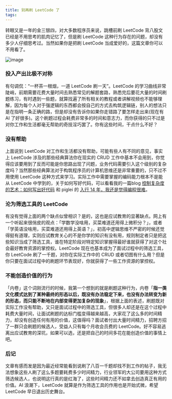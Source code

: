 ```yaml
---
title: 别再刷 LeetCode 了
tags:
---
```


转眼又是一年的金三银四，对大多数程序员来说，跳槽前刷 LeetCode 背八股文已经是不用思考的肌肉记忆了，但是刷 LeetCode 这种行为存在的问题，却没有多少人仔细思考过。当然如果你是把刷 LeetCode 当成爱好的，这篇文章你可以不用看了。

![image](https://cdn.jsdelivr.net/gh/guaguaguaxia/picx-images-hosting@master/LeetCode.2ruvvupx18.webp)

### 投入产出比极不对称

有句调侃：“一杯茶一根烟，一道 LeetCode 刷一天”。LeetCode  的学习曲线非常陡峭，前期需要花费大量时间去熟悉常见的解题套路，熟悉完后要花大量的时间刷题练习，有时遇到一些题，就算找遍了所有相关的教程或者讲解视频也不能够理解，因为每个人对于强逻辑的东西都会按自己的方式去构筑逻辑链，别人的想法只是在指明一条正确的路，但是却没有告诉你如果你走错路了要怎样走出来(现在有 AI 了好很多)。这个刷题过程会耗费非常多的时间和意志力，而你获得的只不过是对你工作和生活都毫无帮助的奇技淫巧罢了。你有这些时间，干点什么不好？

### 没有帮助

上面说到 LeetCode 对工作和生活都没有帮助，可能有些人有不同的意见，事实上 LeetCode 涉及的那些经典算法你在现实的 CRUD 工作中基本不会用到，你觉得应该要用到了反而可能是你思路出现了问题，业务代码需要引入这个级别的复杂度吗？当然那些经典算法对于构筑程序员的计算机思维还是非常重要的，只不过不用使用 LeetCode 这种方式来学习。实际工作中需要掌握的编码能力根本不是能从 LeetCode 中学到的，关于如何写好代码，可以看看我的一篇blog [控制复杂度的艺术：如何写出好代码](https://blog.guaguaxia.top/2023/06/19/%E6%8E%A7%E5%88%B6%E5%A4%8D%E6%9D%82%E5%BA%A6%E7%9A%84%E8%89%BA%E6%9C%AF-%E5%A6%82%E4%BD%95%E5%86%99%E5%87%BA%E5%A5%BD%E4%BB%A3%E7%A0%81/) 和 piglei 的 [入行 14 年，我还是觉得编程很难](https://www.piglei.com/articles/programming-is-still-hard-after-14-years/)。

### 沦为筛选工具的 LeetCode

有没有觉得上面的两个缺点似曾相识？是的，这也是应试教育的显著缺点。网上有一个听起来很俏皮的观点：「学数学没啥用，买菜难道还用得上微积分？」，或者「学英语没啥用，买菜难道还用得上英语？」，初高中逻辑思维不严密的时候还觉得挺有道理，实则应试教育关心的不是你学的知识有没有用，规则制定者只是把这些知识当成了筛选工具，谁在特定阶段对特定知识掌握得最好谁就获得了对这个社会最好教育资源的掌控权。LeetCode 现在也基本成为了面试过程中的筛选工具，你 LeetCode 刷了一千题，对你在实际工作中的 CRUD 或者切图有什么用？但是你只要在面试过程中的刷题环节表现好，你就获得了一些工作资源的掌控权。

### 不能创造价值的行为

「内卷」这个词刚流行的时候，我第一个想到的就是刷题这种行为，内卷「**指一类文化模式达到了某种最终的形态以后，既没有办法稳定下来，也没有办法转变为新的形态，而只能不断地在内部变得更加复杂的现象**」，根据上面的表述，刷题既对实际工作没有帮助，又只是面试过程中的筛选工具，但很多人却还是在这个过程中耗费大量时间，让面试刷题的达标门槛变得越来越高，大家花了这么多的时间精力，却没有创造任何有用的价值，这值得吗？面试者付出大量时间精力，招聘方招了一群只会刷题的候选人，受益人只有每个月收会员费的 LeetCode。好不容易逃离出应试教育的深坑，如果可以选，还是把自己的时间多花在能创造价值的事情上吧。

### 后记

文章有感而发是因为最近经常能看到说刷了八百一千题却找不到工作的帖子，我无法想象这些人刷了这么多题要耗费多少时间精力，行业领军的大公司要用这种方式筛选候选人，也说明这行真的是红海了，这些时间精力还不如拿去创造真正有用的价值。AI 浪潮下，LeetCode 就算是作为筛选工具的作用也是开始式微，希望 LeetCode 早日退出历史舞台。